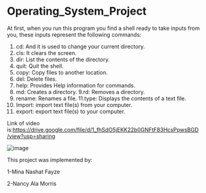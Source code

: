 # Operating_System_Project
At first, when you run this program you find a shell
ready to take inputs from you, these inputs represent
the following commands:
1. cd: And it is used to change your current
directory.
2. cls: It clears the screen.
3. dir: List the contents of the directory.
4. quit: Quit the shell.
5. copy: Copy files to another location.
6. del: Delete files.
7. help: Provides Help information for
commands.
8. md: Creates a directory.
9.rd: Removes a directory.
10. rename: Renames a file.
11.type: Displays the contents of a text file.
12. Import: import text file(s) from your
computer.
13. export: export text file(s) to your computer.

Link of video is:https://drive.google.com/file/d/1_fhSdO5jEKK22b0GNFtF83HcsPpwsBGD/view?usp=sharing

![image](https://user-images.githubusercontent.com/68238337/167273824-20aa60ac-7d45-4147-868c-981449f27ad3.png)


This project was implemented by:

1-Mina Nashat Fayze

2-Nancy Ala Morris








